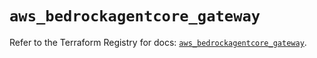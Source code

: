 # `aws_bedrockagentcore_gateway`

Refer to the Terraform Registry for docs: [`aws_bedrockagentcore_gateway`](https://registry.terraform.io/providers/hashicorp/aws/6.17.0/docs/resources/bedrockagentcore_gateway).
